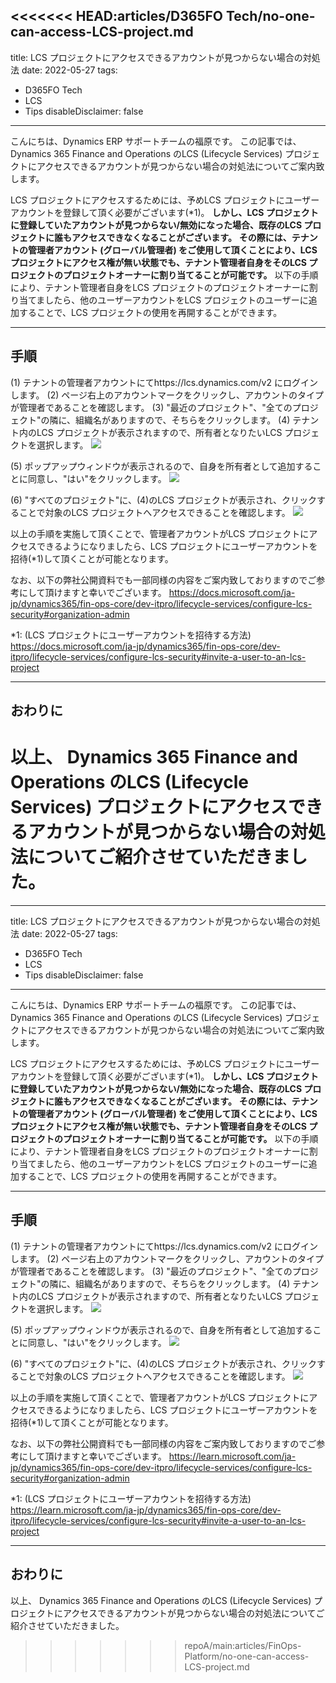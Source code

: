 <<<<<<< HEAD:articles/D365FO Tech/no-one-can-access-LCS-project.md
---
title: LCS プロジェクトにアクセスできるアカウントが見つからない場合の対処法
date: 2022-05-27
tags:
  - D365FO Tech
  - LCS
  - Tips
disableDisclaimer: false
---

こんにちは、Dynamics ERP サポートチームの福原です。
この記事では、 Dynamics 365 Finance and Operations のLCS (Lifecycle Services) プロジェクトにアクセスできるアカウントが見つからない場合の対処法についてご案内致します。

<!-- more -->


LCS プロジェクトにアクセスするためには、予めLCS プロジェクトにユーザーアカウントを登録して頂く必要がございます(*1)。
**しかし、LCS プロジェクトに登録していたアカウントが見つからない/無効になった場合、既存のLCS プロジェクトに誰もアクセスできなくなることがございます。**
**その際には、テナントの管理者アカウント (グローバル管理者) をご使用して頂くことにより、LCS プロジェクトにアクセス権が無い状態でも、テナント管理者自身をそのLCS プロジェクトのプロジェクトオーナーに割り当てることが可能です。**
以下の手順により、テナント管理者自身をLCS プロジェクトのプロジェクトオーナーに割り当てましたら、他のユーザーアカウントをLCS プロジェクトのユーザーに追加することで、LCS プロジェクトの使用を再開することができます。

---
## 手順
(1) テナントの管理者アカウントにてhttps://lcs.dynamics.com/v2 にログインします。
(2) ページ右上のアカウントマークをクリックし、アカウントのタイプが管理者であることを確認します。
(3) "最近のプロジェクト"、"全てのプロジェクト"の隣に、組織名がありますので、そちらをクリックします。
(4) テナント内のLCS プロジェクトが表示されますので、所有者となりたいLCS プロジェクトを選択します。
![](./no-one-can-access-LCS-project/steps01.png)

(5) ポップアップウィンドウが表示されるので、自身を所有者として追加することに同意し、"はい"をクリックします。
![](./no-one-can-access-LCS-project/steps02.png)

(6) "すべてのプロジェクト"に、(4)のLCS プロジェクトが表示され、クリックすることで対象のLCS プロジェクトへアクセスできることを確認します。
![](./no-one-can-access-LCS-project/steps03.png)

以上の手順を実施して頂くことで、管理者アカウントがLCS プロジェクトにアクセスできるようになりましたら、LCS プロジェクトにユーザーアカウントを招待(*1)して頂くことが可能となります。

なお、以下の弊社公開資料でも一部同様の内容をご案内致しておりますのでご参考にして頂けますと幸いでございます。
https://docs.microsoft.com/ja-jp/dynamics365/fin-ops-core/dev-itpro/lifecycle-services/configure-lcs-security#organization-admin

*1: (LCS プロジェクトにユーザーアカウントを招待する方法) 
https://docs.microsoft.com/ja-jp/dynamics365/fin-ops-core/dev-itpro/lifecycle-services/configure-lcs-security#invite-a-user-to-an-lcs-project


---
## おわりに  

以上、 Dynamics 365 Finance and Operations のLCS (Lifecycle Services) プロジェクトにアクセスできるアカウントが見つからない場合の対処法についてご紹介させていただきました。
=======
---
title: LCS プロジェクトにアクセスできるアカウントが見つからない場合の対処法
date: 2022-05-27
tags:
  - D365FO Tech
  - LCS
  - Tips
disableDisclaimer: false
---

こんにちは、Dynamics ERP サポートチームの福原です。
この記事では、 Dynamics 365 Finance and Operations のLCS (Lifecycle Services) プロジェクトにアクセスできるアカウントが見つからない場合の対処法についてご案内致します。

<!-- more -->


LCS プロジェクトにアクセスするためには、予めLCS プロジェクトにユーザーアカウントを登録して頂く必要がございます(*1)。
**しかし、LCS プロジェクトに登録していたアカウントが見つからない/無効になった場合、既存のLCS プロジェクトに誰もアクセスできなくなることがございます。**
**その際には、テナントの管理者アカウント (グローバル管理者) をご使用して頂くことにより、LCS プロジェクトにアクセス権が無い状態でも、テナント管理者自身をそのLCS プロジェクトのプロジェクトオーナーに割り当てることが可能です。**
以下の手順により、テナント管理者自身をLCS プロジェクトのプロジェクトオーナーに割り当てましたら、他のユーザーアカウントをLCS プロジェクトのユーザーに追加することで、LCS プロジェクトの使用を再開することができます。

---
## 手順
(1) テナントの管理者アカウントにてhttps://lcs.dynamics.com/v2 にログインします。
(2) ページ右上のアカウントマークをクリックし、アカウントのタイプが管理者であることを確認します。
(3) "最近のプロジェクト"、"全てのプロジェクト"の隣に、組織名がありますので、そちらをクリックします。
(4) テナント内のLCS プロジェクトが表示されますので、所有者となりたいLCS プロジェクトを選択します。
![](./no-one-can-access-LCS-project/steps01.png)

(5) ポップアップウィンドウが表示されるので、自身を所有者として追加することに同意し、"はい"をクリックします。
![](./no-one-can-access-LCS-project/steps02.png)

(6) "すべてのプロジェクト"に、(4)のLCS プロジェクトが表示され、クリックすることで対象のLCS プロジェクトへアクセスできることを確認します。
![](./no-one-can-access-LCS-project/steps03.png)

以上の手順を実施して頂くことで、管理者アカウントがLCS プロジェクトにアクセスできるようになりましたら、LCS プロジェクトにユーザーアカウントを招待(*1)して頂くことが可能となります。

なお、以下の弊社公開資料でも一部同様の内容をご案内致しておりますのでご参考にして頂けますと幸いでございます。
https://learn.microsoft.com/ja-jp/dynamics365/fin-ops-core/dev-itpro/lifecycle-services/configure-lcs-security#organization-admin

*1: (LCS プロジェクトにユーザーアカウントを招待する方法) 
https://learn.microsoft.com/ja-jp/dynamics365/fin-ops-core/dev-itpro/lifecycle-services/configure-lcs-security#invite-a-user-to-an-lcs-project


---
## おわりに  

以上、 Dynamics 365 Finance and Operations のLCS (Lifecycle Services) プロジェクトにアクセスできるアカウントが見つからない場合の対処法についてご紹介させていただきました。
>>>>>>> repoA/main:articles/FinOps-Platform/no-one-can-access-LCS-project.md
